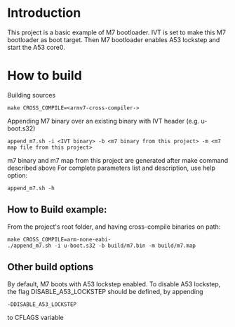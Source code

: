 # Introduction

This project is a basic example of M7 bootloader.
IVT is set to make this M7 bootloader as boot target. Then M7 bootloader
enables A53 lockstep and start the A53 core0.

# How to build

Building sources
```shell
make CROSS_COMPILE=<armv7-cross-compiler->
```

Appending M7 binary over an existing binary with IVT header (e.g. u-boot.s32)
```shell
append_m7.sh -i <IVT binary> -b <m7 binary from this project> -m <m7 map file from this project>
```
m7 binary and m7 map from this project are generated after make command described above
For complete parameters list and description, use help option:
```shell
append_m7.sh -h
```

## How to Build example:
From the project's root folder, and having cross-compile binaries on path:

```shell
make CROSS_COMPILE=arm-none-eabi-
./append_m7.sh -i u-boot.s32 -b build/m7.bin -m build/m7.map
```

## Other build options

By default, M7 boots with A53 lockstep enabled.
To disable A53 lockstep, the flag DISABLE_A53_LOCKSTEP should be defined, by appending
```shell
-DDISABLE_A53_LOCKSTEP
```
to CFLAGS variable
